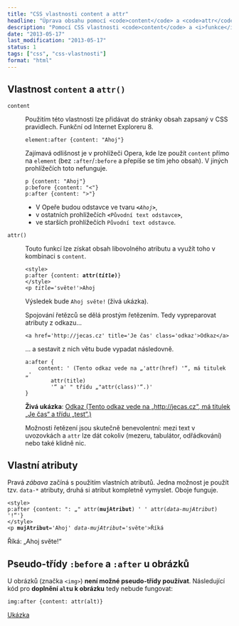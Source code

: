 ```yaml
---
title: "CSS vlastnosti content a attr"
headline: "Úprava obsahu pomocí <code>content</code> a <code>attr</code>"
description: "Pomocí CSS vlastnosti <code>content</code> a <i>funkce</i> <code>attr</code> lze ovlivňovat z CSS výsledný textový obsah webu."
date: "2013-05-17"
last_modification: "2013-05-17"
status: 1
tags: ["css", "css-vlastnosti"]
format: "html"
---
```


<h2 id=content-attr>Vlastnost <code>content</code> a <code>attr()</code></h2>
<dl>
<dt id=content><code>content</code>
<dd><p>Použitím této vlastnosti lze přidávat do stránky obsah zapsaný v CSS pravidlech. Funkční od Internet Exploreru 8.
<pre><code>element:after {content: "Ahoj"}</code></pre>
<p>Zajímavá odlišnost je v prohlížeči Opera, kde lze použít <code>content</code> přímo na <code>element</code> (bez <code>:after</code>/<code>:before</code> a přepíše se tím jeho obsah). V jiných prohlížečích toto nefunguje.
<pre><code>p {content: "Ahoj"}
p:before {content: "&lt;"}
p:after {content: ">"}</code></pre>
<ul>
<li>V Opeře budou odstavce ve tvaru <code><b>&lt;</b><i>Ahoj</i><b>></b></code>, 
<li>v ostatních prohlížečích <code><b>&lt;</b>Původní text odstavce<b>></b></code>,
<li>ve starších prohlížečích <code>Původní text odstavce</code>.
</ul>
<dt id=attr><code>attr()</code>
<dd><p>Touto funkcí lze získat obsah libovolného atributu a využít toho v kombinaci s <code>content</code>.
<pre><code>&lt;style>
p:after {content: <b>attr(<i>title</i>)</b>}
&lt;/style>
&lt;p <i>title</i>='světe!'>Ahoj</code></pre>

<!-- Kód ukázky -->
<style>
span.test:after {content: attr(title)}
</style>
<p class='live'>Výsledek bude <code><span class='test' title=' světe!'>Ahoj</span></code> (živá ukázka).
<!-- / konec ukázky -->
<p>Spojování řetězců se dělá prostým řetězením. Tedy vypreparovat atributy z odkazu…
<pre><code>&lt;a href='http://jecas.cz' title='Je čas' class='odkaz'>Odkaz&lt;/a></pre></code>
<p>… a sestavit z nich větu bude vypadat následovně.
<pre><code>a:after {
	content: ' (Tento odkaz vede na „'attr(href) '“, má titulek „'
		attr(title) 
		'“ a' " třídu „"attr(class)'“.)'
}</pre></code>

<!-- Kód ukázky -->
<style>
a.test:after {	content: ' (Tento odkaz vede na „'attr(href) '“, má titulek „'
		attr(title) 
		'“ a' " třídu „"attr(class)'“.)'}
</style>
<p class='live'><b>Živá ukázka</b>: <a href='http://jecas.cz' title='Je čas' class='test'>Odkaz</a>
<!-- / konec ukázky -->

<p>Možnosti řetězení jsou skutečně benevolentní: mezi text v uvozovkách a <code>attr</code> lze dát cokoliv (mezeru, tabulátor, odřádkování) nebo také klidně nic.
</dl>

<h2 id=vlastni>Vlastní atributy</h2>
<p>Pravá <i>zábava</i> začíná s použitím vlastních atributů. Jedna možnost je použít tzv. <code>data-*</code> atributy, druhá si atribut kompletně vymyslet. Oboje funguje.
<pre><code>&lt;style>
p:after {content: ": „" attr(<b>mujAtribut</b>) ' ' attr(<i>data-mujAtribut</i>) '!“'}
&lt;/style>
&lt;p <b>mujAtribut</b>='Ahoj' <i>data-mujAtribut</i>='světe'>Říká</code></pre>

<!-- Kód ukázky -->
<style>
.test2:after {content: ": „" attr(mujAtribut) ' ' attr(data-mujAtribut) '!“'}
</style>
  <p class='live test2' mujAtribut='Ahoj' data-mujAtribut='světe'>Říká</p>
<!-- / konec ukázky -->
  
  <h2 id="obrazky">Pseudo-třídy <code>:before</code> a <code>:after</code> u obrázků</h2>
  
  <p>U obrázků (značka <code>&lt;img></code>) <b>není možné pseudo-třídy používat</b>. Následující kód pro <b>doplnění <code>alt</code>u k obrázku</b> tedy nebude fungovat:</p>
  
  <pre><code>img:after {content: attr(alt)}</code></pre>
  
<p><a href="https://kod.djpw.cz/bycb">Ukázka</a></p>